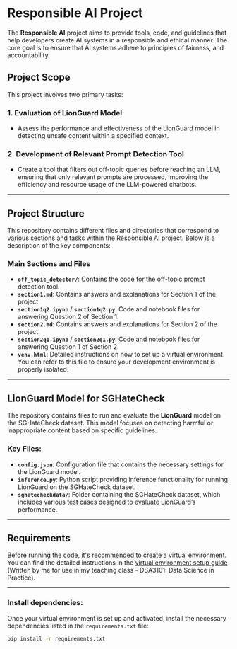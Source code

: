 # Responsible AI Project

The **Responsible AI** project aims to provide tools, code, and guidelines that help developers create AI systems in a responsible and ethical manner. The core goal is to ensure that AI systems adhere to principles of fairness, and accountability. 

## Project Scope

This project involves two primary tasks:

### 1. **Evaluation of LionGuard Model**
   - Assess the performance and effectiveness of the LionGuard model in detecting unsafe content within a specified context.

### 2. **Development of Relevant Prompt Detection Tool**
   - Create a tool that filters out off-topic queries before reaching an LLM, ensuring that only relevant prompts are processed, improving the efficiency and resource usage of the LLM-powered chatbots.

---

## Project Structure

This repository contains different files and directories that correspond to various sections and tasks within the Responsible AI project. Below is a description of the key components:

### **Main Sections and Files**

- **`off_topic_detector/`**: Contains the code for the off-topic prompt detection tool.
- **`section1.md`**: Contains answers and explanations for Section 1 of the project.
- **`section1q2.ipynb`** / **`section1q2.py`**: Code and notebook files for answering Question 2 of Section 1.
- **`section2.md`**: Contains answers and explanations for Section 2 of the project.
- **`section2q1.ipynb`** / **`section2q1.py`**: Code and notebook files for answering Question 1 of Section 2.
- **`venv.html`**: Detailed instructions on how to set up a virtual environment. You can refer to this file to ensure your development environment is properly isolated.

---

## LionGuard Model for SGHateCheck

The repository contains files to run and evaluate the **LionGuard** model on the SGHateCheck dataset. This model focuses on detecting harmful or inappropriate content based on specific guidelines.

### Key Files:
- **`config.json`**: Configuration file that contains the necessary settings for the LionGuard model.
- **`inference.py`**: Python script providing inference functionality for running LionGuard on the SGHateCheck dataset.
- **`sghatecheckdata/`**: Folder containing the SGHateCheck dataset, which includes various test cases designed to evaluate LionGuard’s performance.

---

## Requirements

Before running the code, it's recommended to create a virtual environment. You can find the detailed instructions in the [virtual environment setup guide](venv.html) (Written by me for use in my teaching class - DSA3101: Data Science in Practice).

---



### Install dependencies:

Once your virtual environment is set up and activated, install the necessary dependencies listed in the `requirements.txt` file:

```bash
pip install -r requirements.txt
```